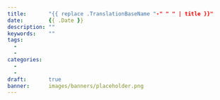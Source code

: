 ```yaml
---
title:       "{{ replace .TranslationBaseName "-" " " | title }}"
date:        {{ .Date }}
description: ""
keywords:    ""
tags:
  - 
  - 
categories:
  - 
  - 
draft:       true
banner:      images/banners/placeholder.png
---
```




<!--more-->


